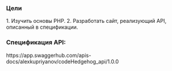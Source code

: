<h3>Цели </h3>
1. Изучить основы PHP.
2. Разработать сайт, реализующий API, описанный в спецификации.

<h3>Спецификация API:</h3> https://app.swaggerhub.com/apis-docs/alexkupriyanov/codeHedgehog_api/1.0.0
